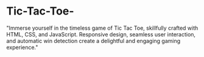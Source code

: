 # Tic-Tac-Toe-
 "Immerse yourself in the timeless game of Tic Tac Toe, skillfully crafted with HTML, CSS, and JavaScript. Responsive design, seamless user interaction, and automatic win detection create a delightful and engaging gaming experience."
